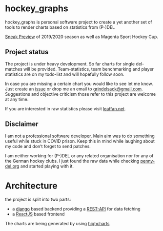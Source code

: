 # hockey_graphs

hockey_graphs is personal software project to create a yet another set of tools to render charts based on statistics from (P-)DEL

[Sneak Preview](https://hockeygraphs.dynamop.de/) of 2019/2020 season as well as Magenta Sport Hockey Cup.

## Project status

The project is under heavy development.  So far charts for single del-matches will be provided. Team-statistics, team benchmarking and player statistics are on my todo-list and will hopefully follow soon.

In case you are missing a certain chart you would like to see let me know. Just create an [issue](https://github.com/grindsa/hockey_graphs/issues/new) or drop me an email to <grindelsack@gmail.com>. Suggestions and objective criticism those refer to this project are welcome at any time. 

If you are interested in raw statistics please visit [leaffan.net](https://www.leaffan.net/del/#!/home).

## Disclaimer

I am not a professional software developer. Main aim was to do something useful while stuck in COVID prison. Keep this in mind while laughing about my code and don’t forget to send patches.

I am neither working for (P-)DEL or any related organisation nor for any of the German hockey clubs. I just found the raw data while checking [penny-del.org](https://www.penny-del.org/) and started playing with it.

# Architecture

the project is split into two parts:
- a [django](https://www.djangoproject.com/) based backend providing a [REST-API](https://hockeygraphs.dynamop.de/api/v1/) for data fetching
- a [ReactJS](https://reactjs.org/) based frontend

The charts are being generated by using [highcharts](https://www.highcharts.com/)
